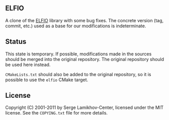 ## ELFIO

A clone of the [ELFIO](https://github.com/serge1/ELFIO) library with some bug fixes.
The concrete version (tag, commit, etc.) used as a base for our modifications is indeterminate.

## Status

This state is temporary. If possible, modifications made in the sources should be merged into the original repository. The original repository should be used here instead.

`CMakeLists.txt` should also be added to the original repository, so it is possible to use the `elfio` CMake target.

## License

Copyright (C) 2001-2011 by Serge Lamikhov-Center, licensed under the MIT license. See the `COPYING.txt` file for more details.
